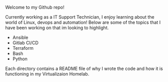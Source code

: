 Welcome to my Github repo!

Currently working as a IT Support Technician, I enjoy learning about the world of Linux, devops and automation! Below are some of the topics that I have been working on that im looking to highlight. 

- Ansible
- Gitlab CI/CD
- Terraform
- Bash
- Python

Each directory contains a README file of why I wrote the code and how it is functioning in my Virtualizaion Homelab.
